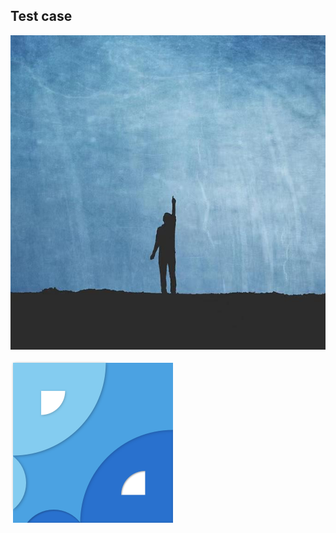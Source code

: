 ## Test case

![](https://raw.githubusercontent.com/Molunerfinn/test/master/img/logo__2022-08-08%2B17_34_11.jpeg)

<img alt="test" src="https://raw.githubusercontent.com/Molunerfinn/test/master/test/picgo-logo.png">
